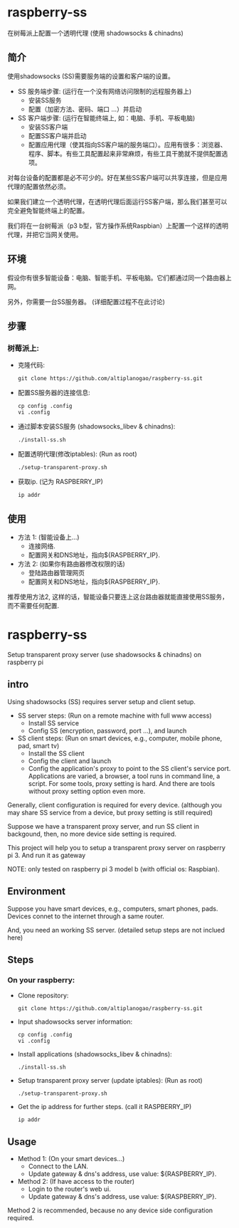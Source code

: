 # raspberry-ss
在树莓派上配置一个透明代理 (使用 shadowsocks & chinadns)

## 简介
使用shadowsocks (SS)需要服务端的设置和客户端的设置。
* SS 服务端步骤: (运行在一个没有网络访问限制的远程服务器上)
  * 安装SS服务
  * 配置（加密方法、密码、端口 ...）并启动
* SS 客户端步骤: (运行在智能终端上, 如：电脑、手机、平板电脑)
  * 安装SS客户端
  * 配置SS客户端并启动
  * 配置应用代理（使其指向SS客户端的服务端口）。应用有很多：浏览器、程序、脚本。有些工具配置起来非常麻烦，有些工具干脆就不提供配置选项。

对每台设备的配置都是必不可少的。好在某些SS客户端可以共享连接，但是应用代理的配置依然必须。

如果我们建立一个透明代理，在透明代理后面运行SS客户端，那么我们甚至可以完全避免智能终端上的配置。

我们将在一台树莓派（p3 b型，官方操作系统Raspbian）上配置一个这样的透明代理，并把它当网关使用。

## 环境
假设你有很多智能设备：电脑、智能手机、平板电脑。它们都通过同一个路由器上网。

另外，你需要一台SS服务器。 (详细配置过程不在此讨论)

## 步骤

### 树莓派上:

* 克隆代码:

  ```
  git clone https://github.com/altiplanogao/raspberry-ss.git
  ```

* 配置SS服务器的连接信息:

  ```
  cp config .config
  vi .config
  ```

* 通过脚本安装SS服务 (shadowsocks_libev & chinadns):

  ```
  ./install-ss.sh
  ```

* 配置透明代理(修改iptables): (Run as root)

  ```
  ./setup-transparent-proxy.sh
  ```

* 获取ip. (记为 RASPBERRY_IP)

  ```
  ip addr
  ```

## 使用

* 方法 1: (智能设备上...)
  * 连接网络.
  * 配置网关和DNS地址，指向${RASPBERRY_IP}.
* 方法 2: (如果你有路由器修改权限的话)
  * 登陆路由器管理网页
  * 配置网关和DNS地址，指向${RASPBERRY_IP}.
 
 推荐使用方法2, 这样的话，智能设备只要连上这台路由器就能直接使用SS服务，而不需要任何配置.

# raspberry-ss
Setup transparent proxy server (use shadowsocks & chinadns) on raspberry pi

## intro
Using shadowsocks (SS) requires server setup and client setup.
* SS server steps: (Run on a remote machine with full www access)
  * Install SS service
  * Config SS (encryption, password, port ...), and launch
* SS client steps: (Run on smart devices, e.g., computer, mobile phone, pad, smart tv)
  * Install the SS client
  * Config the client and launch
  * Config the application's proxy to point to the SS client's service port. Applications are varied, a browser, a tool runs in command line, a script. For some tools, proxy setting is hard. And there are tools without proxy setting option even more. 

Generally, client configuration is required for every device. (although you may share SS service from a device, but proxy setting is still required)

Suppose we have a transparent proxy server, and run SS client in backgound, then, no more device side setting is required.

This project will help you to setup a transparent proxy server on raspberry pi 3. And run it as gateway

NOTE: only tested on raspberry pi 3 model b (with official os: Raspbian). 

## Environment
Suppose you have smart devices, e.g., computers, smart phones, pads. Devices connet to the internet through a same router.

And, you need an working SS server. (detailed setup steps are not inclued here)

## Steps

### On your raspberry:

* Clone repository:

  ```
  git clone https://github.com/altiplanogao/raspberry-ss.git
  ```

* Input shadowsocks server information:

  ```
  cp config .config
  vi .config
  ```

* Install applications (shadowsocks_libev & chinadns): 

  ```
  ./install-ss.sh
  ```

* Setup transparent proxy server (update iptables): (Run as root)

  ```
  ./setup-transparent-proxy.sh
  ```

* Get the ip address for further steps. (call it RASPBERRY_IP)

  ```
  ip addr
  ```

## Usage

* Method 1: (On your smart devices...)
  * Connect to the LAN.
  * Update gateway & dns's address, use value: ${RASPBERRY_IP}.
* Method 2: (If have access to the router)
  * Login to the router's web ui.
  * Update gateway & dns's address, use value: ${RASPBERRY_IP}.
 
 Method 2 is recommended, because no any device side configuration required.
 

